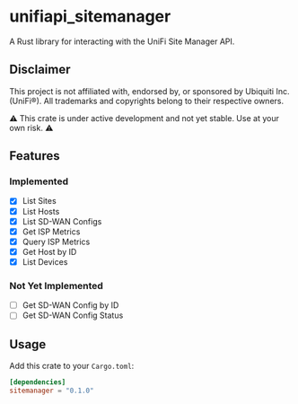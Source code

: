 # unifiapi_sitemanager

A Rust library for interacting with the UniFi Site Manager API.

## Disclaimer

This project is not affiliated with, endorsed by, or sponsored by Ubiquiti Inc. (UniFi®).
All trademarks and copyrights belong to their respective owners.

⚠️ This crate is under active development and not yet stable. Use at your own risk. ⚠️

## Features

### Implemented
- [x] List Sites
- [x] List Hosts
- [x] List SD-WAN Configs
- [x] Get ISP Metrics
- [x] Query ISP Metrics
- [x] Get Host by ID
- [x] List Devices

### Not Yet Implemented
- [ ] Get SD-WAN Config by ID
- [ ] Get SD-WAN Config Status

## Usage

Add this crate to your `Cargo.toml`:

```toml
[dependencies]
sitemanager = "0.1.0"
```
